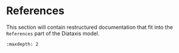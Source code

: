 # References

This section will contain restructured documentation that fit into the `References` part of the Diataxis model.

```{toctree}
:maxdepth: 2

```
